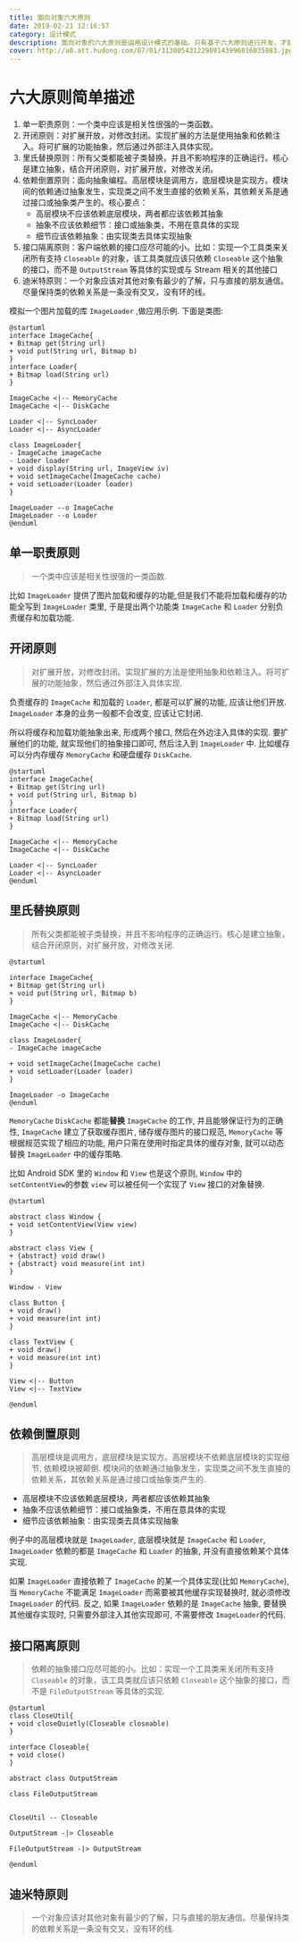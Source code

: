 ```yaml
---
title: 面向对象六大原则
date: 2019-02-21 12:16:57
category: 设计模式
description: 面向对象的六大原则是运用设计模式的基础。只有基于六大原则进行开发，才能在需要的时候方便的应用各种设计模式。
cover: http://a0.att.hudong.com/07/01/31300543122909143996016035883.jpg
---
```


# 六大原则简单描述

1. 单一职责原则：一个类中应该是相关性很强的一类函数。
2. 开闭原则：对扩展开放，对修改封闭。实现扩展的方法是使用抽象和依赖注入。将可扩展的功能抽象，然后通过外部注入具体实现。
3. 里氏替换原则：所有父类都能被子类替换，并且不影响程序的正确运行。核心是建立抽象，结合开闭原则，对扩展开放，对修改关闭。
4. 依赖倒置原则：面向抽象编程。高层模块是调用方，底层模块是实现方。模块间的依赖通过抽象发生，实现类之间不发生直接的依赖关系，其依赖关系是通过接口或抽象类产生的。核心要点：
    * 高层模块不应该依赖底层模块，两者都应该依赖其抽象
    * 抽象不应该依赖细节：接口或抽象类，不用在意具体的实现
    * 细节应该依赖抽象：由实现类去具体实现抽象
5. 接口隔离原则：客户端依赖的接口应尽可能的小。比如：实现一个工具类来关闭所有支持 `Closeable` 的对象，该工具类就应该只依赖 `Closeable` 这个抽象的接口，而不是 `OutputStream` 等具体的实现或与 Stream 相关的其他接口
6. 迪米特原则：一个对象应该对其他对象有最少的了解，只与直接的朋友通信。尽量保持类的依赖关系是一条没有交叉，没有环的线。

模拟一个图片加载的库 `ImageLoader` ,做应用示例. 下面是类图:

```puml
@startuml
interface ImageCache{
+ Bitmap get(String url)
+ void put(String url, Bitmap b)
}
interface Loader{
+ Bitmap load(String url)
}

ImageCache <|-- MemoryCache
ImageCache <|-- DiskCache

Loader <|-- SyncLoader
Loader <|-- AsyncLoader

class ImageLoader{
- ImageCache imageCache
- Loader loader
+ void display(String url, ImageView iv)
+ void setImageCache(ImageCache cache)
+ void setLoader(Loader loader)
}

ImageLoader --o ImageCache
ImageLoader --o Loader
@enduml
```

## 单一职责原则

> 一个类中应该是相关性很强的一类函数.

比如 `ImageLoader` 提供了图片加载和缓存的功能,但是我们不能将加载和缓存的功能全写到 `ImageLoader` 类里, 于是提出两个功能类 `ImageCache` 和 `Loader` 分别负责缓存和加载功能.

## 开闭原则

> 对扩展开放，对修改封闭。实现扩展的方法是使用抽象和依赖注入。将可扩展的功能抽象，然后通过外部注入具体实现.

负责缓存的 `ImageCache` 和加载的 `Loader`, 都是可以扩展的功能, 应该让他们开放. `ImageLoader` 本身的业务一般都不会改变, 应该让它封闭.

所以将缓存和加载功能抽象出来, 形成两个接口, 然后在外边注入具体的实现. 要扩展他们的功能, 就实现他们的抽象接口即可, 然后注入到 `ImageLoader` 中. 比如缓存可以分内存缓存 `MemoryCache` 和硬盘缓存 `DiskCache`.

```puml
@startuml
interface ImageCache{
+ Bitmap get(String url)
+ void put(String url, Bitmap b)
}
interface Loader{
+ Bitmap load(String url)
}

ImageCache <|-- MemoryCache
ImageCache <|-- DiskCache

Loader <|-- SyncLoader
Loader <|-- AsyncLoader
@enduml
```

## 里氏替换原则

> 所有父类都能被子类替换，并且不影响程序的正确运行。核心是建立抽象，结合开闭原则，对扩展开放，对修改关闭.

```puml
@startuml

interface ImageCache{
+ Bitmap get(String url)
+ void put(String url, Bitmap b)
}

ImageCache <|-- MemoryCache
ImageCache <|-- DiskCache

class ImageLoader{
- ImageCache imageCache

+ void setImageCache(ImageCache cache)
+ void setLoader(Loader loader)
}

ImageLoader -o ImageCache
@enduml
```

`MemoryCache` `DiskCache` 都能**替换** `ImageCache` 的工作,  并且能够保证行为的正确性, `ImageCache` 建立了获取缓存图片, 储存缓存图片的接口规范, `MemoryCache` 等根据规范实现了相应的功能, 用户只需在使用时指定具体的缓存对象, 就可以动态替换 `ImageLoader` 中的缓存策略.

比如 Android SDK 里的 `Window` 和 `View` 也是这个原则, `Window` 中的 `setContentView`的参数 `view` 可以被任何一个实现了 `View` 接口的对象替换.

```puml
@startuml

abstract class Window {
+ void setContentView(View view)
}

abstract class View {
+ {abstract} void draw()
+ {abstract} void measure(int int)
}

Window - View

class Button {
+ void draw()
+ void measure(int int)
}

class TextView {
+ void draw()
+ void measure(int int)
}

View <|-- Button
View <|-- TextView

@enduml
```

## 依赖倒置原则

> 高层模块是调用方，底层模块是实现方。高层模块不依赖底层模块的实现细节, 依赖模块被颠倒. 模块间的依赖通过抽象发生，实现类之间不发生直接的依赖关系，其依赖关系是通过接口或抽象类产生的.

* 高层模块不应该依赖底层模块，两者都应该依赖其抽象
* 抽象不应该依赖细节：接口或抽象类，不用在意具体的实现
* 细节应该依赖抽象：由实现类去具体实现抽象

例子中的高层模块就是 `ImageLoader`, 底层模块就是 `ImageCache` 和 `Loader`, `ImageLoader` 依赖的都是 `ImageCache` 和 `Loader` 的抽象, 并没有直接依赖某个具体实现.

如果 `ImageLoader` 直接依赖了 `ImageCache` 的某一个具体实现(比如 `MemoryCache`), 当 `MemoryCache` 不能满足 `ImageLoader` 而需要被其他缓存实现替换时, 就必须修改 `ImageLoader` 的代码. 反之, 如果 `ImageLoader` 依赖的是 `ImageCache` 抽象, 要替换其他缓存实现时, 只需要外部注入其他实现即可, 不需要修改 `ImageLoader`的代码.


## 接口隔离原则

> 依赖的抽象接口应尽可能的小。比如：实现一个工具类来关闭所有支持 `Closeable` 的对象，该工具类就应该只依赖 `Closeable` 这个抽象的接口，而不是 `FileOutputStream` 等具体的实现.

```puml
@startuml
class CloseUtil{
+ void closeQuietly(Closeable closeable)
}

interface Closeable{
+ void close()
}

abstract class OutputStream

class FileOutputStream


CloseUtil -- Closeable

OutputStream -|> Closeable

FileOutputStream -|> OutputStream

@enduml
```

## 迪米特原则

> 一个对象应该对其他对象有最少的了解，只与直接的朋友通信。尽量保持类的依赖关系是一条没有交叉，没有环的线.

